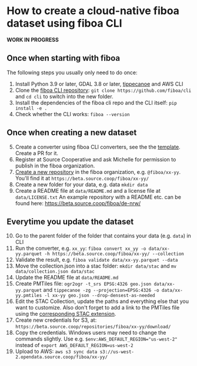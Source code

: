 # How to create a cloud-native fiboa dataset using fiboa CLI

**WORK IN PROGRESS**

## Once when starting with fiboa

The following steps you usually only need to do once:

1. Install Python 3.9 or later, GDAL 3.8 or later, [tippecanoe](https://github.com/felt/tippecanoe) and AWS CLI
2. Clone the [fiboa CLI repository](https://github.com/fiboa/cli):
   `git clone https://github.com/fiboa/cli`
   and `cd cli` to switch into the new folder.
3. Install the dependencies of the fiboa cli repo and the CLI itself:
   `pip install -e .`
4. Check whether the CLI works: `fiboa --version`

## Once when creating a new dataset

5. Create a converter using fiboa CLI converters, see the the
   [template](https://github.com/fiboa/cli/blob/main/fiboa_cli/datasets/template.py).
   Create a PR for it.
6. Register at Source Cooperative and ask Michelle for permission to publish in the fiboa organization.
7. [Create a new repository](https://beta.source.coop/repositories/new/) in the fiboa organization, e.g. `@fiboa/xx-yy`.
   You'll find it at `https://beta.source.coop/fiboa/xx-yy/`
8. Create a new folder for your data, e.g. data
   `mkdir data`
9. Create a README file at `data/README.md` and a license file at `data/LICENSE.txt`
   An example repository with a README etc. can be found here:
   <https://beta.source.coop/fiboa/de-nrw/>

## Everytime you update the dataset

10. Go to the parent folder of the folder that contains your data (e.g. `data`) in CLI
11. Run the converter, e.g. `xx_yy`:
    `fiboa convert xx_yy -o data/xx-yy.parquet -h https://beta.source.coop/fiboa/xx-yy/ --collection`
12. Validate the result, e.g. `fiboa validate data/xx-yy.parquet --data`
13. Move the collection.json into a stac folder:
    `mkdir data/stac` and `mv data/collection.json data/stac`
14. Update the README file at `data/README.md`
15. Create PMTiles file:
    `ogr2ogr -t_srs EPSG:4326 geo.json data/xx-yy.parquet`
    and
    `tippecanoe -zg --projection=EPSG:4326 -o data/xx-yy.pmtiles -l xx-yy geo.json --drop-densest-as-needed`
16. Edit the STAC Collection, update the paths and everything else that you want to customize.
    Also don't forget to add a link to the PMTiles file using the
    [corresponding STAC extension](https://github.com/stac-extensions/web-map-links?tab=readme-ov-file#pmtiles).
17. Create new credentials for S3, at: `https://beta.source.coop/repositories/fiboa/xx-yy/download/`
18. Copy the credentials.
    Windows users may need to change the commands slightly. Use e.g.
    `$env:AWS_DEFAULT_REGION="us-west-2"` instead of `export AWS_DEFAULT_REGION=us-west-2`
19. Upload to AWS:
    `aws s3 sync data s3://us-west-2.opendata.source.coop/fiboa/xx-yy/`